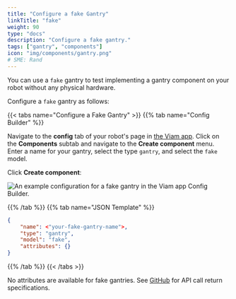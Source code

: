 ```yaml
---
title: "Configure a fake Gantry"
linkTitle: "fake"
weight: 90
type: "docs"
description: "Configure a fake gantry."
tags: ["gantry", "components"]
icon: "img/components/gantry.png"
# SME: Rand
---
```


You can use a `fake` gantry to test implementing a gantry component on your robot without any physical hardware.

Configure a `fake` gantry as follows:

{{< tabs name="Configure a Fake Gantry" >}}
{{% tab name="Config Builder" %}}

Navigate to the **config** tab of your robot's page in [the Viam app](https://app.viam.com).
Click on the **Components** subtab and navigate to the **Create component** menu.
Enter a name for your gantry, select the type `gantry`, and select the `fake` model.

Click **Create component**:

![An example configuration for a fake gantry in the Viam app Config Builder.](../img/fake-gantry-ui-config.png)

{{% /tab %}}
{{% tab name="JSON Template" %}}

```json {class="line-numbers linkable-line-numbers"}
{
    "name": <"your-fake-gantry-name">,
    "type": "gantry",
    "model": "fake",
    "attributes": {}
}
```

{{% /tab %}}
{{< /tabs >}}

No attributes are available for fake gantries.
See [GitHub](https://github.com/viamrobotics/rdk/blob/main/components/gantry/fake/gantry.go) for API call return specifications.
